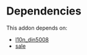 # Dependencies

This addon depends on:

- [l10n_din5008](../../odoo-bringout-oca-ocb-l10n_din5008)
- [sale](../../odoo-bringout-oca-ocb-sale)
